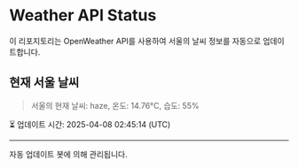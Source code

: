 
# Weather API Status

이 리포지토리는 OpenWeather API를 사용하여 서울의 날씨 정보를 자동으로 업데이트합니다.

## 현재 서울 날씨
> 서울의 현재 날씨: haze, 온도: 14.76°C, 습도: 55%

⏳ 업데이트 시간: 2025-04-08 02:45:14 (UTC)

---
자동 업데이트 봇에 의해 관리됩니다.
